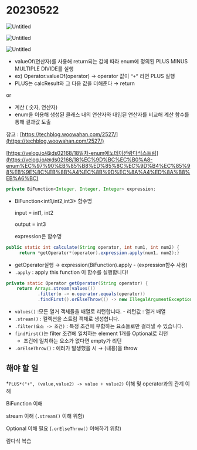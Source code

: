 # 20230522

![Untitled](image/0522/Untitled.png)

![Untitled](image/0522/Untitled%201.png)

![Untitled](image/0522/Untitled%202.png)

- valueOf(연산자)를 사용해 return되는 값에 따라 enum에 정의된 PLUS MINUS MULTIPLE DIVIDE를 실행
- ex) Operator.valueOf(operator) → operator 값이 `“+”` 라면 PLUS 실행
- PLUS는 calcResult와 그 다음 값을 더해준다 → return

or

- 계산 ( 숫자, 연산자)
- enum을 이용해 생성된 클래스 내의 연산자와 대입된 연산자를 비교해 계산 함수를 통해 결과값 도출

참고 : [https://techblog.woowahan.com/2527/](https://techblog.woowahan.com/2527/)

[https://velog.io/@ds02168/18일차-enum에노테이션람다식스트림](https://velog.io/@ds02168/18%EC%9D%BC%EC%B0%A8-enum%EC%97%90%EB%85%B8%ED%85%8C%EC%9D%B4%EC%85%98%EB%9E%8C%EB%8B%A4%EC%8B%9D%EC%8A%A4%ED%8A%B8%EB%A6%BC)

```java
private BiFunction<Integer, Integer, Integer> expression;
```

- BiFunction<int1,int2,int3> 함수명
    
    input = int1, int2
    
    output = int3
    
    expression은 함수명
    

```java
public static int calculate(String operator, int num1, int num2) {
     return *getOperator*(operator).expression.apply(num1, num2);}
```

- getOperator실행 →  expression(BiFunction).apply - (expression함수 사용)
- `.apply` : apply this function 이 함수를 실행합니다!

```java
private static Operator getOperator(String operator) {
    return Arrays.stream(values())
            .filter(o -> o.operator.equals(operator))
            .findFirst().orElseThrow(() -> new IllegalArgumentException("올바른 연산자가 아닙니다."));}
```

- `values()` :모든 열거 객체들을 배열로 리턴합니다. - 리턴값 : 열거 배열
- `.stream()` : 컬렉션을 스트림 객체로 생성합니다.
- `.filter(요소 -> 조건)` : 특정 조건에 부합하는 요소들로만 걸러낼 수 있습니다.
- `findFirst()`는 filter 조건에 일치하는 element 1개를 Optional로 리턴
    - 조건에 일치하는 요소가 없다면 empty가 리턴
- `.orElseThrow()` : 에러가 발생했을 시 → (내용)을 throw

## 해야 할 일

*`PLUS*("+", (value,value2) -> value + value2)` 이해 및 operator과의 관계 이해

BiFunction 이해

stream 이해 (`.stream()` 이해 위함)

Optional 이해 필요 (`.orElseThrow()`  이해하기 위함)

람다식 복습